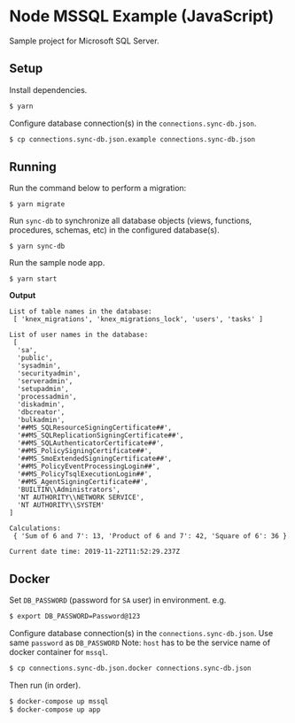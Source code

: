 # Node MSSQL Example (JavaScript)

Sample project for Microsoft SQL Server.

## Setup

Install dependencies.

```bash
$ yarn
```

Configure database connection(s) in the `connections.sync-db.json`.

```bash
$ cp connections.sync-db.json.example connections.sync-db.json
```

## Running

Run the command below to perform a migration:

```
$ yarn migrate
```

Run `sync-db` to synchronize all database objects (views, functions, procedures, schemas, etc) in the configured database(s).

```
$ yarn sync-db
```

Run the sample node app.

```
$ yarn start
```

**Output**

```
List of table names in the database:
 [ 'knex_migrations', 'knex_migrations_lock', 'users', 'tasks' ]

List of user names in the database:
 [
  'sa',
  'public',
  'sysadmin',
  'securityadmin',
  'serveradmin',
  'setupadmin',
  'processadmin',
  'diskadmin',
  'dbcreator',
  'bulkadmin',
  '##MS_SQLResourceSigningCertificate##',
  '##MS_SQLReplicationSigningCertificate##',
  '##MS_SQLAuthenticatorCertificate##',
  '##MS_PolicySigningCertificate##',
  '##MS_SmoExtendedSigningCertificate##',
  '##MS_PolicyEventProcessingLogin##',
  '##MS_PolicyTsqlExecutionLogin##',
  '##MS_AgentSigningCertificate##',
  'BUILTIN\\Administrators',
  'NT AUTHORITY\\NETWORK SERVICE',
  'NT AUTHORITY\\SYSTEM'
]

Calculations:
 { 'Sum of 6 and 7': 13, 'Product of 6 and 7': 42, 'Square of 6': 36 }

Current date time: 2019-11-22T11:52:29.237Z
```

## Docker

Set `DB_PASSWORD` (password for `SA` user) in environment. e.g.

```bash
$ export DB_PASSWORD=Password@123
```

Configure database connection(s) in the `connections.sync-db.json`. Use same `password` as `DB_PASSWORD`
Note: `host` has to be the service name of docker container for `mssql`.

```bash
$ cp connections.sync-db.json.docker connections.sync-db.json
```

Then run (in order).

```bash
$ docker-compose up mssql
$ docker-compose up app
```
